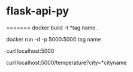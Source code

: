 # flask-api-py
=======
docker build -t *tag name .

docker run -d -p 5000:5000 tag name

curl localhost:5000

curl localhost:5000/temperature?city=*cityname
